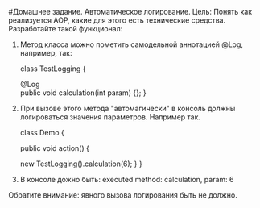 #Домашнее задание. Автоматическое логирование.
Цель: Понять как реализуется AOP, какие для этого есть технические средства.
Разработайте такой функционал:

1) Метод класса можно пометить самодельной аннотацией @Log, например, так:

    class TestLogging {
    
    @Log    
    public void calculation(int param) {};
    }

2) При вызове этого метода "автомагически" в консоль должны логироваться значения параметров.
Например так.

    class Demo {
    
    public void action() {
    
    new TestLogging().calculation(6);
    }
    }

3) В консоле дожно быть:
executed method: calculation, param: 6

Обратите внимание: явного вызова логирования быть не должно. 